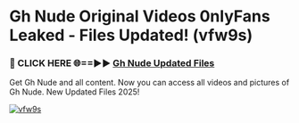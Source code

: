 # Gh Nude Original Videos 0nlyFans Leaked - Files Updated! (vfw9s)

<h3>🔴 CLICK HERE 🌐==►► <a href="https://tinyurl.com/y5r63du9" rel="nofollow">Gh Nude Updated Files</a></h3>

Get Gh Nude and all content. Now you can access all videos and pictures of Gh Nude. New Updated Files 2025!

[![vfw9s](https://i.imgur.com/UVo9nyh.gif)](https://tinyurl.com/y5r63du9)